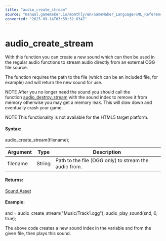 ```yaml
---
title: "audio_create_stream"
source: "manual.gamemaker.io/monthly/en/GameMaker_Language/GML_Reference/Asset_Management/Audio/audio_create_stream.htm"
converted: "2025-09-14T03:59:32.034Z"
---
```


# audio\_create\_stream

With this function you can create a new sound which can then be used in the regular audio functions to stream audio directly from an external OGG file source.

The function requires the path to the file (which can be an included file, for example) and will return the new sound for use.

NOTE After you no longer need the sound you should call the function [audio\_destroy\_stream](audio_destroy_stream.md) with the sound index to remove it from memory otherwise you may get a memory leak. This will slow down and eventually crash your game.

NOTE This functionality is not available for the HTML5 target platform.

#### Syntax:

audio\_create\_stream(filename);

| Argument | Type | Description |
| --- | --- | --- |
| filename | String | Path to the file (OGG only) to stream the audio from. |

#### Returns:

[Sound Asset](../../../../The_Asset_Editors/Sounds.md)

#### Example:

snd = audio\_create\_stream("Music/Track1.ogg");
audio\_play\_sound(snd, 0, true);

The above code creates a new sound index in the variable snd from the given file, then plays this sound.